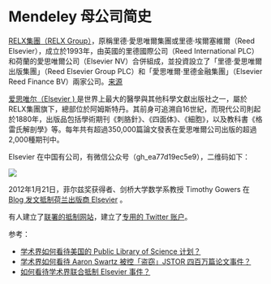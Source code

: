 # Mendeley 母公司简史

[RELX集團（RELX Group）](http://www.relx.com/)，原稱里德·愛思唯爾集團或里德·埃爾塞維爾（Reed Elsevier），成立於1993年，由英國的里德國際公司（Reed International PLC）和荷蘭的愛思唯爾公司（Elsevier NV）合併組成，並投資設立了「里德·愛思唯爾出版集團」（Reed Elsevier Group PLC）和「愛思唯爾·里德金融集團」（Elsevier Reed Finance BV）兩家公司。[来源](https://zh.wikipedia.org/wiki/RELX%E9%9B%86%E5%9C%98)

[爱思唯尔（Elsevier ) ](https://www.elsevier.com/) 是世界上最大的醫學與其他科學文獻出版社之一，屬於RELX集團旗下，總部位於阿姆斯特丹。其前身可追溯自16世紀，而現代公司則起於1880年，出版品包括學術期刊《刺胳針》、《四面体》、《細胞》，以及教科書《格雷氏解剖學》等。每年共有超過350,000篇論文發表在愛思唯爾公司出版的超過2,000種期刊中。

Elsevier 在中国有公司，有微信公众号（gh_ea77d19ec5e9），二维码如下：

![](/img/qrcode_gh_ea77d19ec5e9_1.jpg)

2012年1月21日，菲尔兹奖获得者、剑桥大学数学系教授 Timothy Gowers 在 [Blog 发文抵制荷兰出版商 Elsevier](https://gowers.wordpress.com/2012/01/21/elsevier-my-part-in-its-downfall/) 。

有人建立了[联署的抵制网站](http://thecostofknowledge.com/)，建立了[专用的 Twitter 账户](https://twitter.com/costofknowledge)。



参考：

- [学术界如何看待美国的 Public Library of Science 计划？](https://www.zhihu.com/question/19713967)
- [学术界如何看待 Aaron Swartz 被控「盗窃」JSTOR 四百万篇论文事件？](https://www.zhihu.com/question/19780857)
- [如何看待学术界联合抵制 Elsevier 事件？](https://www.zhihu.com/question/20042512)



